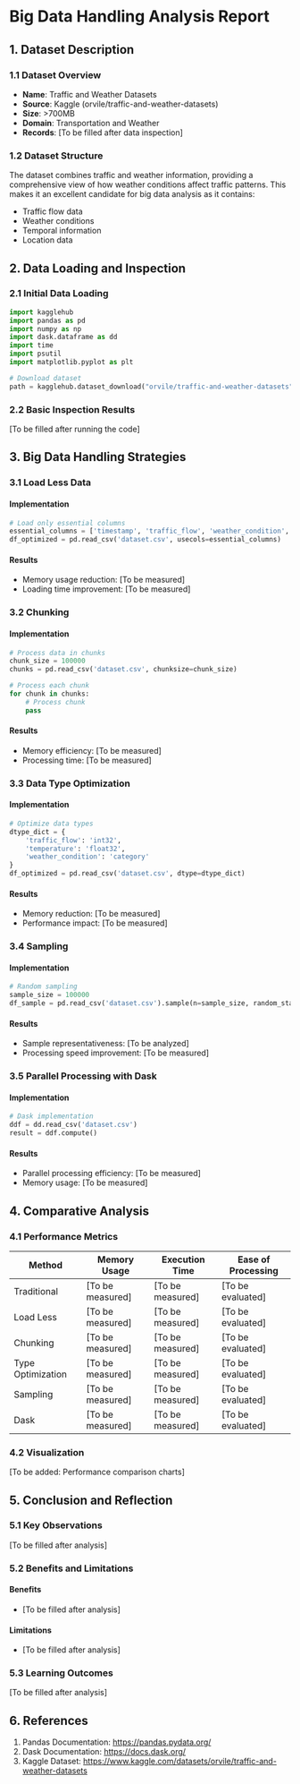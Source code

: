 # Big Data Handling Analysis Report

## 1. Dataset Description

### 1.1 Dataset Overview
- **Name**: Traffic and Weather Datasets
- **Source**: Kaggle (orvile/traffic-and-weather-datasets)
- **Size**: >700MB
- **Domain**: Transportation and Weather
- **Records**: [To be filled after data inspection]

### 1.2 Dataset Structure
The dataset combines traffic and weather information, providing a comprehensive view of how weather conditions affect traffic patterns. This makes it an excellent candidate for big data analysis as it contains:
- Traffic flow data
- Weather conditions
- Temporal information
- Location data

## 2. Data Loading and Inspection

### 2.1 Initial Data Loading
```python
import kagglehub
import pandas as pd
import numpy as np
import dask.dataframe as dd
import time
import psutil
import matplotlib.pyplot as plt

# Download dataset
path = kagglehub.dataset_download("orvile/traffic-and-weather-datasets")
```

### 2.2 Basic Inspection Results
[To be filled after running the code]

## 3. Big Data Handling Strategies

### 3.1 Load Less Data
#### Implementation
```python
# Load only essential columns
essential_columns = ['timestamp', 'traffic_flow', 'weather_condition', 'temperature']
df_optimized = pd.read_csv('dataset.csv', usecols=essential_columns)
```

#### Results
- Memory usage reduction: [To be measured]
- Loading time improvement: [To be measured]

### 3.2 Chunking
#### Implementation
```python
# Process data in chunks
chunk_size = 100000
chunks = pd.read_csv('dataset.csv', chunksize=chunk_size)

# Process each chunk
for chunk in chunks:
    # Process chunk
    pass
```

#### Results
- Memory efficiency: [To be measured]
- Processing time: [To be measured]

### 3.3 Data Type Optimization
#### Implementation
```python
# Optimize data types
dtype_dict = {
    'traffic_flow': 'int32',
    'temperature': 'float32',
    'weather_condition': 'category'
}
df_optimized = pd.read_csv('dataset.csv', dtype=dtype_dict)
```

#### Results
- Memory reduction: [To be measured]
- Performance impact: [To be measured]

### 3.4 Sampling
#### Implementation
```python
# Random sampling
sample_size = 100000
df_sample = pd.read_csv('dataset.csv').sample(n=sample_size, random_state=42)
```

#### Results
- Sample representativeness: [To be analyzed]
- Processing speed improvement: [To be measured]

### 3.5 Parallel Processing with Dask
#### Implementation
```python
# Dask implementation
ddf = dd.read_csv('dataset.csv')
result = ddf.compute()
```

#### Results
- Parallel processing efficiency: [To be measured]
- Memory usage: [To be measured]

## 4. Comparative Analysis

### 4.1 Performance Metrics
| Method | Memory Usage | Execution Time | Ease of Processing |
|--------|--------------|----------------|-------------------|
| Traditional | [To be measured] | [To be measured] | [To be evaluated] |
| Load Less | [To be measured] | [To be measured] | [To be evaluated] |
| Chunking | [To be measured] | [To be measured] | [To be evaluated] |
| Type Optimization | [To be measured] | [To be measured] | [To be evaluated] |
| Sampling | [To be measured] | [To be measured] | [To be evaluated] |
| Dask | [To be measured] | [To be measured] | [To be evaluated] |

### 4.2 Visualization
[To be added: Performance comparison charts]

## 5. Conclusion and Reflection

### 5.1 Key Observations
[To be filled after analysis]

### 5.2 Benefits and Limitations
#### Benefits
- [To be filled after analysis]

#### Limitations
- [To be filled after analysis]

### 5.3 Learning Outcomes
[To be filled after analysis]

## 6. References
1. Pandas Documentation: https://pandas.pydata.org/
2. Dask Documentation: https://docs.dask.org/
3. Kaggle Dataset: https://www.kaggle.com/datasets/orvile/traffic-and-weather-datasets 